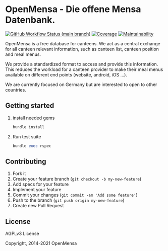 # OpenMensa - Die offene Mensa Datenbank.

[![GitHub Workflow Status (main branch)](https://img.shields.io/github/workflow/status/openmensa/openmensa/CI/main?logo=github)](https://github.com/openmensa/openmensa/actions?query=branch%3Amain+workflow%3A%22CI%22)
[![Coverage](https://codecov.io/gh/openmensa/openmensa/branch/master/graph/badge.svg)](https://codecov.io/gh/openmensa/openmensa)
[![Maintainability](https://api.codeclimate.com/v1/badges/270f7e58f7eaa3e9429f/maintainability)](https://codeclimate.com/github/openmensa/openmensa/maintainability)

OpenMensa is a free database for canteens. We act as a central exchange for all canteen relevant information, such as canteen list, canteen position and meal menus.

We provide a standardized format to access and provide this information. This reduces the workload for a canteen provider to make their meal menus available on different end points (website, android, iOS ...).

We are currently focused on Germany but are interested to open to other countries.


## Getting started

1. install needed gems

    ```ruby
    bundle install
    ```

2. Run test suite

    ```ruby
    bundle exec rspec
    ```


## Contributing

1. Fork it
2. Create your feature branch (`git checkout -b my-new-feature`)
4. Add specs for your feature
5. Implement your feature
6. Commit your changes (`git commit -am 'Add some feature'`)
7. Push to the branch (`git push origin my-new-feature`)
8. Create new Pull Request



## License

AGPLv3 License

Copyright, 2014-2021 OpenMensa
